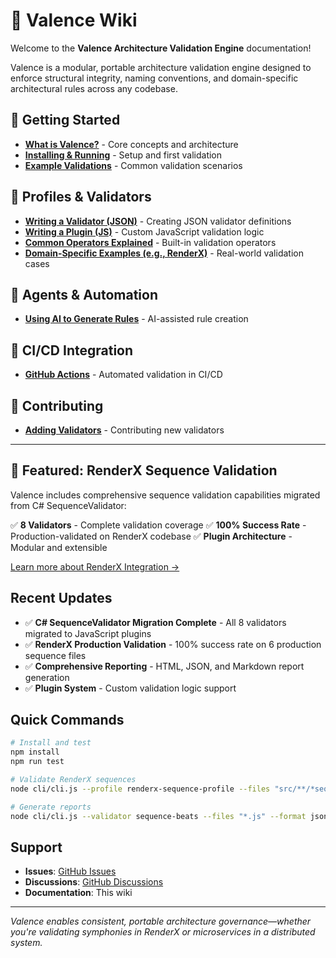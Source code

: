 # 📘 Valence Wiki

Welcome to the **Valence Architecture Validation Engine** documentation!

Valence is a modular, portable architecture validation engine designed to enforce structural integrity, naming conventions, and domain-specific architectural rules across any codebase.

## 🚀 Getting Started

- **[What is Valence?](Getting%20Started/What-is-Valence)** - Core concepts and architecture
- **[Installing & Running](Getting%20Started/Installing-and-Running)** - Setup and first validation
- **[Example Validations](Getting%20Started/Example-Validations)** - Common validation scenarios

## 🔧 Profiles & Validators

- **[Writing a Validator (JSON)](Profiles%20%26%20Validators/Writing-a-Validator-JSON)** - Creating JSON validator definitions
- **[Writing a Plugin (JS)](Profiles%20%26%20Validators/Writing-a-Plugin-JS)** - Custom JavaScript validation logic
- **[Common Operators Explained](Profiles%20%26%20Validators/Common-Operators-Explained)** - Built-in validation operators
- **[Domain-Specific Examples (e.g., RenderX)](Profiles%20%26%20Validators/Domain-Specific-Examples)** - Real-world validation cases

## 🤖 Agents & Automation

- **[Using AI to Generate Rules](Agents%20%26%20Automation/Using-AI-to-Generate-Rules)** - AI-assisted rule creation

## 🔄 CI/CD Integration

- **[GitHub Actions](CI-CD%20Integration/GitHub-Actions)** - Automated validation in CI/CD

## 🤝 Contributing

- **[Adding Validators](Contributing/Adding-Validators)** - Contributing new validators

---

## 🎼 Featured: RenderX Sequence Validation

Valence includes comprehensive sequence validation capabilities migrated from C# SequenceValidator:

✅ **8 Validators** - Complete validation coverage
✅ **100% Success Rate** - Production-validated on RenderX codebase
✅ **Plugin Architecture** - Modular and extensible

[Learn more about RenderX Integration →](Profiles%20%26%20Validators/Domain-Specific-Examples#renderx-sequence-validation)

## Recent Updates

- ✅ **C# SequenceValidator Migration Complete** - All 8 validators migrated to JavaScript plugins
- ✅ **RenderX Production Validation** - 100% success rate on 6 production sequence files
- ✅ **Comprehensive Reporting** - HTML, JSON, and Markdown report generation
- ✅ **Plugin System** - Custom validation logic support

## Quick Commands

```bash
# Install and test
npm install
npm run test

# Validate RenderX sequences
node cli/cli.js --profile renderx-sequence-profile --files "src/**/*sequence*.ts"

# Generate reports
node cli/cli.js --validator sequence-beats --files "*.js" --format json
```

## Support

- **Issues**: [GitHub Issues](https://github.com/BPMSoftwareSolutions/valance/issues)
- **Discussions**: [GitHub Discussions](https://github.com/BPMSoftwareSolutions/valance/discussions)
- **Documentation**: This wiki

---

*Valence enables consistent, portable architecture governance—whether you're validating symphonies in RenderX or microservices in a distributed system.*
